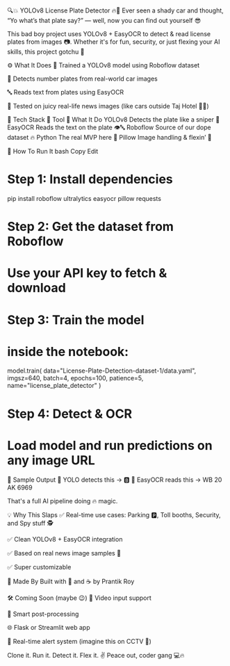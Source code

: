 🔍💥 YOLOv8 License Plate Detector 🔥📸
Ever seen a shady car and thought, “Yo what’s that plate say?” — well, now you can find out yourself 😎

This bad boy project uses YOLOv8 + EasyOCR to detect & read license plates from images 📷. Whether it's for fun, security, or just flexing your AI skills, this project gotchu 💯

⚙️ What It Does
🧠 Trained a YOLOv8 model using Roboflow dataset

🔎 Detects number plates from real-world car images

🔤 Reads text from plates using EasyOCR

🧪 Tested on juicy real-life news images (like cars outside Taj Hotel 🚗🔥)

🧰 Tech Stack
🔧 Tool	💬 What It Do
YOLOv8	Detects the plate like a sniper 🎯
EasyOCR	Reads the text on the plate 👁️🔤
Roboflow	Source of our dope dataset 🔥
Python	The real MVP here 🐍
Pillow	Image handling & flexin’ 📸

🚀 How To Run It
bash
Copy
Edit
# Step 1: Install dependencies
pip install roboflow ultralytics easyocr pillow requests

# Step 2: Get the dataset from Roboflow
# Use your API key to fetch & download

# Step 3: Train the model
# inside the notebook:
model.train(
    data="License-Plate-Detection-dataset-1/data.yaml",
    imgsz=640,
    batch=4,
    epochs=100,
    patience=5,
    name="license_plate_detector"
)

# Step 4: Detect & OCR
# Load model and run predictions on any image URL
📸 Sample Output
🔲 YOLO detects this → 🅱️
🔡 EasyOCR reads this → WB 20 AK 6969

That's a full AI pipeline doing 🔥 magic.

💡 Why This Slaps
✅ Real-time use cases: Parking 🅿️, Toll booths, Security, and Spy stuff 🕵️

✅ Clean YOLOv8 + EasyOCR integration

✅ Based on real news image samples 📰

✅ Super customizable

🧠 Made By
Built with 🚀 and ☕ by Prantik Roy

🛠️ Coming Soon (maybe 😉)
🎥 Video input support

🧠 Smart post-processing

🌐 Flask or Streamlit web app

💬 Real-time alert system (imagine this on CCTV 👀)

Clone it. Run it. Detect it. Flex it.
✌️ Peace out, coder gang 💻🔥
